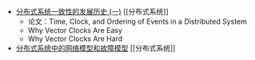 - [分布式系统一致性的发展历史 (一)](https://danielw.cn/history-of-distributed-systems-1) [[分布式系统]]
	- 论文：Time, Clock, and Ordering of Events  in a Distributed System
	- Why Vector Clocks Are Easy
	- Why Vector Clocks Are Hard
- [分布式系统中的网络模型和故障模型](https://danielw.cn/network-failure-models) [[分布式系统]]